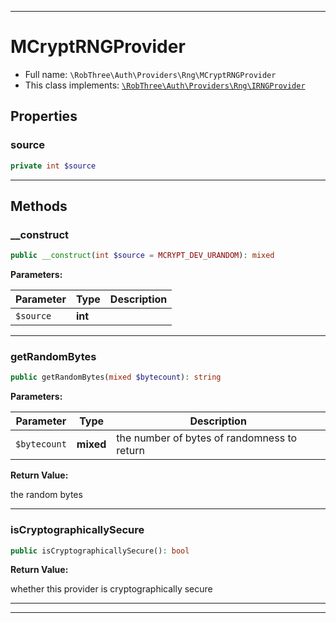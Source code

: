 ***

# MCryptRNGProvider





* Full name: `\RobThree\Auth\Providers\Rng\MCryptRNGProvider`
* This class implements:
[`\RobThree\Auth\Providers\Rng\IRNGProvider`](./IRNGProvider.md)



## Properties


### source



```php
private int $source
```






***

## Methods


### __construct



```php
public __construct(int $source = MCRYPT_DEV_URANDOM): mixed
```








**Parameters:**

| Parameter | Type | Description |
|-----------|------|-------------|
| `$source` | **int** |  |




***

### getRandomBytes



```php
public getRandomBytes(mixed $bytecount): string
```








**Parameters:**

| Parameter | Type | Description |
|-----------|------|-------------|
| `$bytecount` | **mixed** | the number of bytes of randomness to return |


**Return Value:**

the random bytes



***

### isCryptographicallySecure



```php
public isCryptographicallySecure(): bool
```









**Return Value:**

whether this provider is cryptographically secure



***


***

